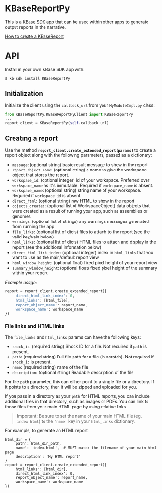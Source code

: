 
# KBaseReportPy

This is a [KBase SDK](https://github.com/kbase/kb_sdk) app that can be used within other apps to generate output reports in the narrative.

[How to create a KBaseReport](https://github.com/kbase/kb_sdk/blob/master/doc/howto/create_a_report.md)

# API

Install in your own KBase SDK app with:

```sh
$ kb-sdk install KBaseReportPy
```

## Initialization

Initialize the client using the `callback_url` from your `MyModuleImpl.py` class:

```py
from KBaseReportPy.KBaseReportPyClient import KBaseReportPy
...
report_client = KBaseReportPy(self.callback_url)
```

## Creating a report

Use the method **`report_client.create_extended_report(params)`** to create a report object along with the following parameters, passed as a dictionary:

* `message`: (optional string) basic result message to show in the report
* `report_object_name`: (optional string) a name to give the workspace object that stores the report.
* `workspace_id`: (optional integer) id of your workspace. Preferred over `workspace_name` as it's immutable. Required if `workspace_name` is absent.
* `workspace_name`: (optional string) string name of your workspace. Requried if `workspace_id` is absent.
* `direct_html`: (optional string) raw HTML to show in the report
* `objects_created`: (optional list of WorkspaceObject) data objects that were created as a result of running your app, such as assemblies or genomes
* `warnings`: (optional list of strings) any warnings messages generated from running the app
* `file_links`: (optional list of dicts) files to attach to the report (see the valid key/vals below)
* `html_links`: (optional list of dicts) HTML files to attach and display in the report (see the additional information below)
* `direct_html_link_index`: (optional integer) index in `html_links` that you want to use as the main/default report view
* `html_window_height`: (optional float) fixed pixel height of your report view
* `summary_window_height`: (optional float) fixed pixel height of the summary within your report

_Example usage:_

```py
report = report_client.create_extended_report({
    'direct_html_link_index': 0,
    'html_links': [html_file],
    'report_object_name': report_name,
    'workspace_name': workspace_name
})
```

### File links and HTML links

The `file_links` and `html_links` params can have the following keys:

* `shock_id`: (required string) Shock ID for a file. Not required if `path` is present.
* `path`: (required string) Full file path for a file (in scratch). Not required if `shock_id` is present.
* `name`: (required string) name of the file
* `description`: (optional string) Readable description of the file

For the `path` parameter, this can either point to a single file or a directory. If it points to a directory, then it will be zipped and uploaded for you.

If you pass in a directory as your `path` for HTML reports, you can include additional files in that directory, such as images or PDFs. You can link to those files from your main HTML page by using relative links.

> Important: Be sure to set the name of your main HTML file (eg. `index.html`) to the `'name'` key in your `html_links` dictionary.

For example, to generate an HTML report:

```
html_dir = {
    'path': html_dir_path,
    'name': 'index.html',  # MUST match the filename of your main html page
    'description': 'My HTML report'
}
report = report_client.create_extended_report({
    'html_links': [html_dir],
    'direct_html_link_index': 0,
    'report_object_name': report_name,
    'workspace_name': workspace_name
})
```
